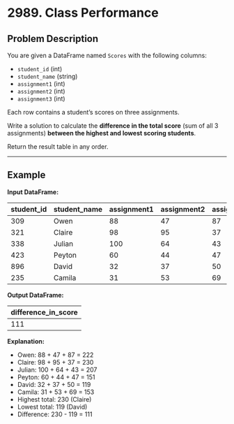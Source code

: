 # 2989. Class Performance

## Problem Description

You are given a DataFrame named `Scores` with the following columns:
- `student_id` (int)
- `student_name` (string)
- `assignment1` (int)
- `assignment2` (int)
- `assignment3` (int)

Each row contains a student’s scores on three assignments.

Write a solution to calculate the **difference in the total score** (sum of all 3 assignments) **between the highest and lowest scoring students**.

Return the result table in any order.

---

## Example

**Input DataFrame:**

| student_id | student_name | assignment1 | assignment2 | assignment3 |
|------------|--------------|-------------|-------------|-------------|
| 309        | Owen         | 88          | 47          | 87          |
| 321        | Claire       | 98          | 95          | 37          |
| 338        | Julian       | 100         | 64          | 43          |
| 423        | Peyton       | 60          | 44          | 47          |
| 896        | David        | 32          | 37          | 50          |
| 235        | Camila       | 31          | 53          | 69          |

**Output DataFrame:**

| difference_in_score |
|---------------------|
| 111                 |

**Explanation:**
- Owen: 88 + 47 + 87 = 222  
- Claire: 98 + 95 + 37 = 230  
- Julian: 100 + 64 + 43 = 207  
- Peyton: 60 + 44 + 47 = 151  
- David: 32 + 37 + 50 = 119  
- Camila: 31 + 53 + 69 = 153  
- Highest total: 230 (Claire)  
- Lowest total: 119 (David)  
- Difference: 230 - 119 = 111

